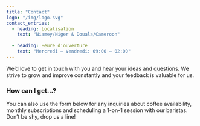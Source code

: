 ```yaml
---
title: "Contact"
logo: "/img/logo.svg"
contact_entries:
  - heading: Localisation
    text: "Niamey/Niger & Douala/Cameroon"
    
  - heading: Heure d'ouverture
    text: "Mercredi – Vendredi: 09:00 – 02:00"
---
```


We’d love to get in touch with you and hear your ideas and
questions. We strive to grow and improve constantly and your feedback
is valuable for us.

<h3 class="f4 b lh-title mb2">How can I get…?</h3>

You can also use the form below for any inquiries about coffee
availability, monthly subscriptions and scheduling a 1-on-1 session
with our baristas. Don’t be shy, drop us a line!

